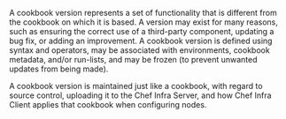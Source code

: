 A cookbook version represents a set of functionality that is different
from the cookbook on which it is based. A version may exist for many
reasons, such as ensuring the correct use of a third-party component,
updating a bug fix, or adding an improvement. A cookbook version is
defined using syntax and operators, may be associated with environments,
cookbook metadata, and/or run-lists, and may be frozen (to prevent
unwanted updates from being made).

A cookbook version is maintained just like a cookbook, with regard to
source control, uploading it to the Chef Infra Server, and how Chef
Infra Client applies that cookbook when configuring nodes.
